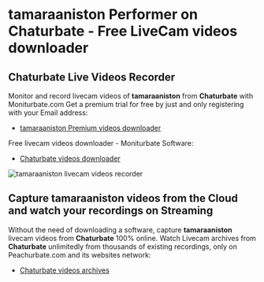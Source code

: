 # tamaraaniston Performer on Chaturbate - Free LiveCam videos downloader

## Chaturbate Live Videos Recorder

Monitor and record livecam videos of **tamaraaniston** from **Chaturbate** with Moniturbate.com
Get a premium trial for free by just and only registering with your Email address:
* [tamaraaniston Premium videos downloader](https://moniturbate.com/request-demo-licence-key.html)

Free livecam videos downloader - Moniturbate Software:
* [Chaturbate videos downloader](https://moniturbate.com/moniturbate-download-software.html)

![tamaraaniston livecam videos recorder](https://peachurnet.com/templates/moniturbate-software.png)


## Capture tamaraaniston videos from the Cloud and watch your recordings on Streaming

Without the need of downloading a software, capture **tamaraaniston** livecam videos from **Chaturbate** 100% online.
Watch Livecam archives from **Chaturbate** unlimitedly from thousands of existing recordings, only on Peachurbate.com and its websites network:
* [Chaturbate videos archives](https://peachurnet.com/)